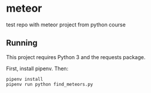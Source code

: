 # meteor
test repo with meteor project from python course

## Running

This project requires Python 3 and the requests package.

First, install pipenv. Then:

```
pipenv install
pipenv run python find_meteors.py
```